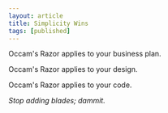 ```yaml
---
layout: article
title: Simplicity Wins
tags: [published]
---
```


Occam's Razor applies to your business plan.

Occam's Razor applies to your design.

Occam's Razor applies to your code.

*Stop adding blades; dammit.*
